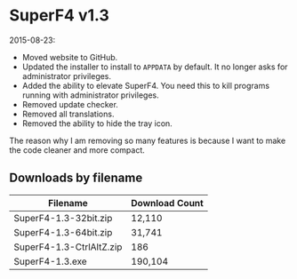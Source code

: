 # SuperF4 v1.3

2015-08-23:
- Moved website to GitHub.
- Updated the installer to install to `APPDATA` by default. It no longer asks for administrator privileges.
- Added the ability to elevate SuperF4. You need this to kill programs running with administrator privileges.
- Removed update checker.
- Removed all translations.
- Removed the ability to hide the tray icon.

The reason why I am removing so many features is because I want to make the code cleaner and more compact.

## Downloads by filename

Filename                 | Download Count
------------------------ | --------------
SuperF4-1.3-32bit.zip    |         12,110
SuperF4-1.3-64bit.zip    |         31,741
SuperF4-1.3-CtrlAltZ.zip |            186
SuperF4-1.3.exe          |        190,104
